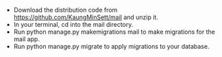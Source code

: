 - Download the distribution code from https://github.com/KaungMinSett/mail and unzip it.
- In your terminal, cd into the mail directory.
- Run python manage.py makemigrations mail to make migrations for the mail app.
- Run python manage.py migrate to apply migrations to your database.